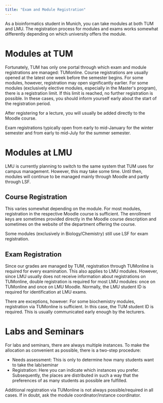 ```yaml
---
title: "Exam and Module Registration"
---
```


As a bioinformatics student in Munich, you can take modules at both TUM and LMU. The registration process for modules and exams works somewhat differently depending on which university offers the module.

# Modules at TUM

Fortunately, TUM has only one portal through which exam and module registrations are managed: TUMonline. Course registrations are usually opened at the latest one week before the semester begins. For some modules, however, registration may open significantly earlier.
For some modules (exclusively elective modules, especially in the Master's program), there is a registration limit. If this limit is reached, no further registration is possible. In these cases, you should inform yourself early about the start of the registration period.

After registering for a lecture, you will usually be added directly to the Moodle course.

Exam registrations typically open from early to mid-January for the winter semester and from early to mid-July for the summer semester.

# Modules at LMU

LMU is currently planning to switch to the same system that TUM uses for campus management. However, this may take some time. Until then, modules will continue to be managed mainly through Moodle and partly through LSF.

## Course Registration

This varies somewhat depending on the module. For most modules, registration in the respective Moodle course is sufficient. The enrollment keys are sometimes provided directly in the Moodle course description and sometimes on the website of the department offering the course.

Some modules (exclusively in Biology/Chemistry) still use LSF for exam registration.

## Exam Registration

Since our grades are managed by TUM, registration through TUMonline is required for every examination. This also applies to LMU modules.
However, since LMU usually does not receive information about registrations on TUMonline, double registration is required for most LMU modules: once on TUMonline and once on LMU Moodle.
Normally, the LMU student ID is required for identification at LMU exams.

There are exceptions, however: For some biochemistry modules, registration via TUMonline is sufficient. In this case, the TUM student ID is required. This is usually communicated early enough by the lecturers.

# Labs and Seminars

For labs and seminars, there are always multiple instances. To make the allocation as convenient as possible, there is a two-step procedure:

- Needs assessment: This is only to determine how many students want to take the lab/seminar
- Registration: Here you can indicate which instances you prefer. Subsequently, the places are distributed in such a way that the preferences of as many students as possible are fulfilled.

Additional registration via TUMonline is not always possible/required in all cases. If in doubt, ask the module coordinator/instance coordinator. 